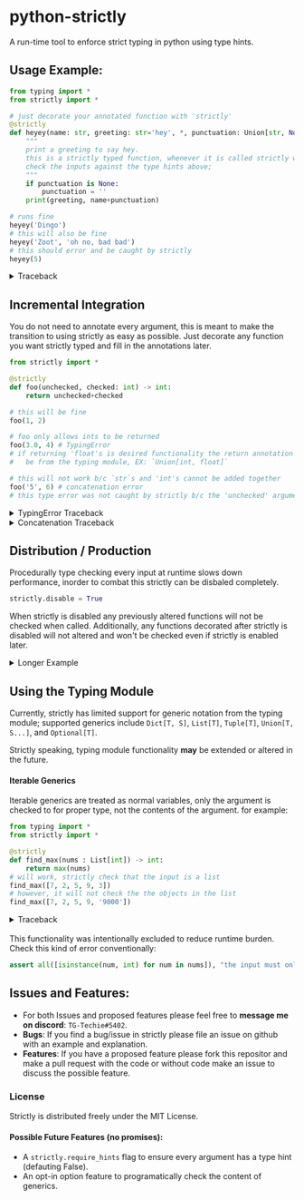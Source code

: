 # python-strictly

A run-time tool to enforce strict typing in python using type hints.

## Usage Example:
```python
from typing import *
from strictly import *

# just decorate your annotated function with 'strictly'
@strictly
def heyey(name: str, greeting: str='hey', *, punctuation: Union[str, None]='!') -> None:
    """
    print a greeting to say hey.
    this is a strictly typed function, whenever it is called strictly will
    check the inputs against the type hints above;
    """
    if punctuation is None:
        punctuation = ''
    print(greeting, name+punctuation)

# runs fine
heyey('Dingo')
# this will also be fine
heyey('Zoot', 'oh no, bad bad')
# this should error and be caught by strictly
heyey(5)
```
<details>
<summary>Traceback</summary>

```
hey Dingo!
oh no, bad bad Zoot!
Traceback (most recent call last):
  File "/Users/jonahym/Documents/thoughts/py_static/negative_tests/simple.py", line 21, in <module>
    heyey(5)
  File "/Users/jonahym/Documents/thoughts/py_static/strictly.py", line 79, in strict_func
    raise TypingError( # this Error is from strictly
strictly.TypingError:
invalid argument type in call of 'heyey', <function heyey at 0x7fd160203c10>
        argument 'name' must be of type <str>
        found argument of type <int> from value 5
```
</details>

## Incremental Integration
You do not need to annotate every argument, this is meant to make the
transition to using strictly as easy as possible. Just decorate any function
you want strictly typed and fill in the annotations later.
```python
from strictly import *

@strictly
def foo(unchecked, checked: int) -> int:
    return unchecked+checked

# this will be fine
foo(1, 2)

# foo only allows ints to be returned
foo(3.0, 4) # TypingError
# if returning 'float's is desired functionality the return annotation should
#   be from the typing module, EX: `Union[int, float]`

# this will not work b/c `str`s and 'int's cannot be added together
foo('5', 6) # concatenation error
# this type error was not caught by strictly b/c the 'unchecked' argument was not annotated
```
<details>
<summary>TypingError Traceback</summary>

```
Traceback (most recent call last):
  File "/Users/jonahym/Documents/thoughts/py_static/negative_tests/mixed_checking.py", line 11, in <module>
    foo(3.0, 4)
  File "/Users/jonahym/Documents/thoughts/py_static/strictly.py", line 99, in strict_func
    raise TypingError( # this line is from strictly
strictly.TypingError:
incorrect return type from <function foo at 0x7f8c101f2af0>
        expected type <int>
        found return of type <float> from value 7.0
```
</details>

<details>
<summary>Concatenation Traceback</summary>

```
Traceback (most recent call last):
  File "/Users/jonahym/Documents/thoughts/py_static/negative_tests/mixed_checking.py", line 16, in <module>
    foo('5', 6)
  File "/Users/jonahym/Documents/thoughts/py_static/strictly.py", line 97, in strict_func
    func( # this line is a pass-through from strictly
  File "/Users/jonahym/Documents/thoughts/py_static/negative_tests/mixed_checking.py", line 5, in foo
    return unchecked+checked
TypeError: can only concatenate str (not "int") to str
```
</details>

## Distribution / Production
Procedurally type checking every input at runtime slows down performance,
inorder to combat this strictly can be disbaled completely.
```python
strictly.disable = True
```
When strictly is disabled any previously altered functions will not be checked when called.
Additionally, any functions decorated after strictly is disabled will not altered and won't be checked even if strictly is enabled later.
<details>
<summary>Longer Example</summary>

```python
from strictly import *

@strictly
def foo(x: int) -> int:
    return x

strictly.disable = True # from here on all functions are unaltered

@strictly
def bar(y: str) -> str:
    return y

#since strictly is disabled both of these
foo(None) # this has a small performance hit b/c it was altered
bar(None)
```
</details>


## Using the Typing Module
Currently, strictly has limited support for generic notation from the typing module;
supported generics include `Dict[T, S]`, `List[T]`, `Tuple[T]`, `Union[T, S...]`,
and `Optional[T]`.

 Strictly speaking, typing module functionality __may__ be extended or altered in the future.

#### Iterable Generics
Iterable generics are treated as normal variables, only the argument is
checked to for proper type, not the contents of the argument.
for example:
```python
from typing import *
from strictly import *

@strictly
def find_max(nums : List[int]) -> int:
    return max(nums)
# will work, strictly check that the input is a list
find_max([7, 2, 5, 9, 3])
# however, it will not check the the objects in the list
find_max([7, 2, 5, 9, '9000'])
```
<details>
<summary>Traceback</summary>

```
Traceback (most recent call last):
  File "/Users/jonahym/Documents/thoughts/py_static/negative_tests/generic_check.py", line 10, in <module>
    find_max([7, 2, 5, 9, '9000'])
  File "/Users/jonahym/Documents/thoughts/py_static/strictly.py", line 97, in strict_func
    func( # this line is a pass-through from strictly
  File "/Users/jonahym/Documents/thoughts/py_static/negative_tests/generic_check.py", line 6, in find_max
    return max(nums)
TypeError: '>' not supported between instances of 'str' and 'int'
```
</details>
<br/>
This functionality was intentionally excluded to reduce runtime burden. Check this kind of error conventionally:

```python
assert all([isinstance(num, int) for num in nums]), "the input must only contain 'int's"
```

## Issues and Features:
- For both Issues and proposed features please feel free to __message me on discord__: `TG-Techie#5402`.
- __Bugs__: If you find a bug/issue in strictly please file an issue on github with an example and explanation.
- __Features__: If you have a proposed feature please fork this repositor and make a pull request with the code or without code make an issue to discuss the possible feature.

### License
Strictly is distributed freely under the MIT License.

#### Possible Future Features (no promises):
 - A `strictly.require_hints` flag to ensure every argument has a type hint (defauting False).
 - An opt-in option feature to programatically check the content of generics.
